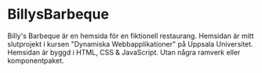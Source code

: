 # BillysBarbeque
Billy's Barbeque är en hemsida för en fiktionell restaurang. Hemsidan är mitt slutprojekt i kursen "Dynamiska Webbapplikationer" på Uppsala Universitet. Hemsidan är byggd i HTML, CSS & JavaScript. Utan några ramverk eller komponentpaket.
